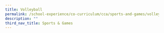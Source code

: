```yaml
---
title: Volleyball
permalink: /school-experience/co-curriculum/cca/sports-and-games/volleyball/
description: ""
third_nav_title: Sports & Games
---
```

